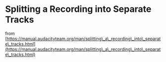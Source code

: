 # Splitting a Recording into Separate Tracks

from [https://manual.audacityteam.org/man/splitting\_a\_recording\_into\_separate\_tracks.html](https://manual.audacityteam.org/man/splitting\_a\_recording\_into\_separate\_tracks.html)
